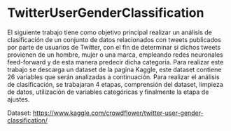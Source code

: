 # TwitterUserGenderClassification

El siguiente trabajo tiene como objetivo principal realizar un análisis de clasificación de un
conjunto de datos relacionados con tweets publicados por parte de usuarios de Twitter, con el
fin de determinar si dichos tweets provienen de un hombre, mujer o una marca, empleando redes
neuronales feed-forward y de esta manera predecir dicha categorı́a. Para realizar este trabajo se
descarga un dataset de la pagina Kaggle, este dataset contiene 26 variables que serán analizadas
a continuación. Para realizar el análisis de clasificación, se trabajaran 4 etapas, comprensión del
dataset, limpieza de datos, utilización de variables categóricas y finalmente la etapa de ajustes.

Dataset:
https://www.kaggle.com/crowdflower/twitter-user-gender-classification/
